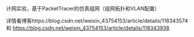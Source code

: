 计网实验，基于PacketTracer的仿真组网（组网拓扑和VLAN配置）

详情看博客https://blog.csdn.net/weixin_43754153/article/details/118343574 和 https://blog.csdn.net/weixin_43754153/article/details/118343938
